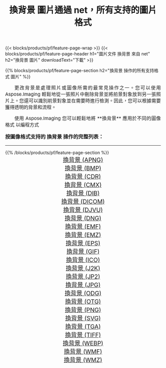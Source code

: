 ﻿---
title: 換背景 圖片通過 net，所有支持的圖片格式 
weight: 3920
url: /zh-hant/net/change-background/ 
lang: zh-hant
langdirlevel: 2
locales: zh-hans,ja,it,ru,de,es,fr,nl,id,lt,pl,pt,vi,tr,ko,zh-hant,ar,hi,th,sv,cs,uk,he
description: 使用 Aspose.Imaging 你可以輕鬆地通過 net 獲取 換背景 圖像
---

{{< blocks/products/pf/feature-page-wrap >}}
{{< blocks/products/pf/feature-page-header h1="圖片文件 換背景 來自 net" h2="換背景 圖片" downloadText="下載" >}}


{{% blocks/products/pf/feature-page-section  h2="換背景 操作的所有支持格式 圖片" %}}
<p align="justify" style="text-indent:2em;font-size:15px;">
更改背景是處理照片或圖像所需的最常見操作之一。您可以使用 Aspose.Imaging 輕鬆地從一張照片中刪除背景並將前景對象放到另一張照片上。您還可以識別前景對象並在需要時進行檢測。因此，您可以根據需要獲得透明的背景和流程。
</p>
<p align="justify" style="text-indent:2em;font-size:15px;">
使用 Aspose.Imaging 您可以輕鬆地將 **換背景** 應用於不同的圖像格式 以編程方式
</p>
<h3 style="margin-top:16px;">
按圖像格式支持的 換背景 操作的完整列表：
</h3>
<hr/>
{{% /blocks/products/pf/feature-page-section %}}
<div class="container-fluid productfamilypage bg-gray">
    <div class="convertypes bg-gray agp-content section">
        <div class="container">
		<div class="row other-converters" style="gap: 10px;font-size: 19px;text-align:center;">
		    <div class='col-md-3 other-converter remove-lp remove-rp'><a href="/imaging/zh-hant/net/change-background/apng/" style="padding:15px;">換背景 (APNG)</a></div><div class='col-md-3 other-converter remove-lp remove-rp'><a href="/imaging/zh-hant/net/change-background/bmp/" style="padding:15px;">換背景 (BMP)</a></div><div class='col-md-3 other-converter remove-lp remove-rp'><a href="/imaging/zh-hant/net/change-background/cdr/" style="padding:15px;">換背景 (CDR)</a></div><div class='col-md-3 other-converter remove-lp remove-rp'><a href="/imaging/zh-hant/net/change-background/cmx/" style="padding:15px;">換背景 (CMX)</a></div><div class='col-md-3 other-converter remove-lp remove-rp'><a href="/imaging/zh-hant/net/change-background/dib/" style="padding:15px;">換背景 (DIB)</a></div><div class='col-md-3 other-converter remove-lp remove-rp'><a href="/imaging/zh-hant/net/change-background/dicom/" style="padding:15px;">換背景 (DICOM)</a></div><div class='col-md-3 other-converter remove-lp remove-rp'><a href="/imaging/zh-hant/net/change-background/djvu/" style="padding:15px;">換背景 (DJVU)</a></div><div class='col-md-3 other-converter remove-lp remove-rp'><a href="/imaging/zh-hant/net/change-background/dng/" style="padding:15px;">換背景 (DNG)</a></div><div class='col-md-3 other-converter remove-lp remove-rp'><a href="/imaging/zh-hant/net/change-background/emf/" style="padding:15px;">換背景 (EMF)</a></div><div class='col-md-3 other-converter remove-lp remove-rp'><a href="/imaging/zh-hant/net/change-background/emz/" style="padding:15px;">換背景 (EMZ)</a></div><div class='col-md-3 other-converter remove-lp remove-rp'><a href="/imaging/zh-hant/net/change-background/eps/" style="padding:15px;">換背景 (EPS)</a></div><div class='col-md-3 other-converter remove-lp remove-rp'><a href="/imaging/zh-hant/net/change-background/gif/" style="padding:15px;">換背景 (GIF)</a></div><div class='col-md-3 other-converter remove-lp remove-rp'><a href="/imaging/zh-hant/net/change-background/ico/" style="padding:15px;">換背景 (ICO)</a></div><div class='col-md-3 other-converter remove-lp remove-rp'><a href="/imaging/zh-hant/net/change-background/j2k/" style="padding:15px;">換背景 (J2K)</a></div><div class='col-md-3 other-converter remove-lp remove-rp'><a href="/imaging/zh-hant/net/change-background/jp2/" style="padding:15px;">換背景 (JP2)</a></div><div class='col-md-3 other-converter remove-lp remove-rp'><a href="/imaging/zh-hant/net/change-background/jpg/" style="padding:15px;">換背景 (JPG)</a></div><div class='col-md-3 other-converter remove-lp remove-rp'><a href="/imaging/zh-hant/net/change-background/odg/" style="padding:15px;">換背景 (ODG)</a></div><div class='col-md-3 other-converter remove-lp remove-rp'><a href="/imaging/zh-hant/net/change-background/otg/" style="padding:15px;">換背景 (OTG)</a></div><div class='col-md-3 other-converter remove-lp remove-rp'><a href="/imaging/zh-hant/net/change-background/png/" style="padding:15px;">換背景 (PNG)</a></div><div class='col-md-3 other-converter remove-lp remove-rp'><a href="/imaging/zh-hant/net/change-background/svg/" style="padding:15px;">換背景 (SVG)</a></div><div class='col-md-3 other-converter remove-lp remove-rp'><a href="/imaging/zh-hant/net/change-background/tga/" style="padding:15px;">換背景 (TGA)</a></div><div class='col-md-3 other-converter remove-lp remove-rp'><a href="/imaging/zh-hant/net/change-background/tiff/" style="padding:15px;">換背景 (TIFF)</a></div><div class='col-md-3 other-converter remove-lp remove-rp'><a href="/imaging/zh-hant/net/change-background/webp/" style="padding:15px;">換背景 (WEBP)</a></div><div class='col-md-3 other-converter remove-lp remove-rp'><a href="/imaging/zh-hant/net/change-background/wmf/" style="padding:15px;">換背景 (WMF)</a></div><div class='col-md-3 other-converter remove-lp remove-rp'><a href="/imaging/zh-hant/net/change-background/wmz/" style="padding:15px;">換背景 (WMZ)</a></div>
                </div>
        </div>
    </div>
</div>
<br/>
